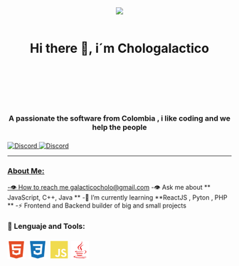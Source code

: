 
<div id = "header" align="center">
  <img src ="https://media.giphy.com/media/4OAxDXv4RdUeg38JYi/giphy.gif" width ="200"/>
  <br>
  <br>
<h1 align="center">Hi there 👋, i´m Chologalactico <h1/>  
  <br>
  <br>
  <h3 align = "center"> A passionate the software from Colombia , i like coding and we help the people   <h3/>
</div>
<div id="badges" align ="center,left"> 
  <a href ="https://discord.com/channels/@me" target="blank">
    <img src ="https://img.shields.io/discord/chologalactico?logo=discord&style=for-the-badge" alt="Discord"/>
     
  <a href ="https://www.instagram.com" target="blank">
    <img src ="https://img.shields.io/twitter/url?logo=instagram&style=for-the-badge&url=@j.c2014" alt="Discord"/>
  <div/>
    
    
---
### About Me:
    
-👁 How to reach me  galacticocholo@gmail.com
-👁 Ask me about ** JavaScript, C++, Java **
-🌚 I’m currently learning **ReactJS , Pyton , PHP ** 
-⚡ Frontend and Backend builder of big and small projects

<div align ="left"> 
  <h3>🔨 Lenguaje and Tools:<h3/>
<img src ="https://github.com/devicons/devicon/blob/master/icons/html5/html5-plain.svg" tittle="HTML5" alt="HTML" width="40" height="40"/>&nbsp;
    <img src ="https://github.com/devicons/devicon/blob/master/icons/css3/css3-plain.svg" tittle="CSS3" alt="CSS" width="40" height="40"/>&nbsp;
    <img src ="https://github.com/devicons/devicon/blob/master/icons/javascript/javascript-plain.svg" tittle="JavaScript" alt="JavaScript" width="40" height="40"/>&nbsp;
    <img src ="https://github.com/devicons/devicon/blob/master/icons/java/java-plain.svg" tittle="Java" alt="Java" width="40" height="40"/>&nbsp;
    
    
    
    
  <div/>
    
